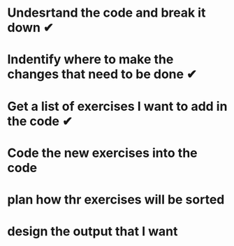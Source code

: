 # Undesrtand the code and break it down ✔
# Indentify where to make the changes that need to be done ✔
# Get a list of exercises I want to add in the code ✔
# Code the new exercises into the code 
# plan how thr exercises will be sorted 
# design the output that I want
